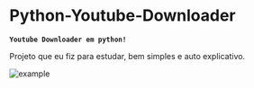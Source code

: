 # Python-Youtube-Downloader
**`Youtube Downloader em python!`**

Projeto que eu fiz para estudar, bem simples e auto explicativo.

![example](https://github.com/edhlz/Python-Youtube-Downloader/assets/159452685/ec82065f-4b63-4a37-bc45-b48f1a06864b)
